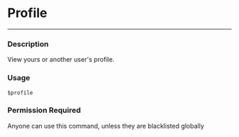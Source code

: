 # Profile
---
### Description
View yours or another user's profile.
### Usage
```
$profile
```
### Permission Required
Anyone can use this command, unless they are blacklisted globally